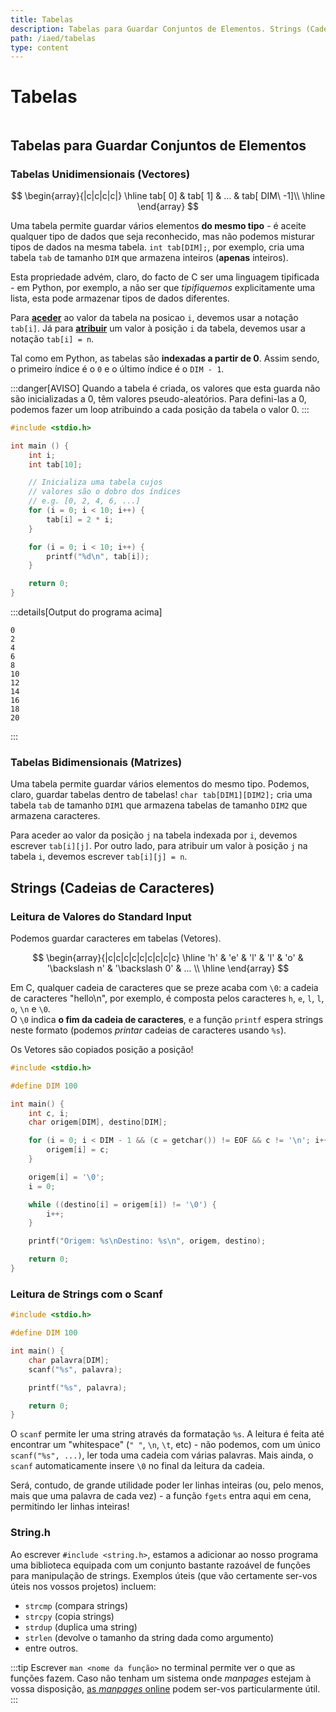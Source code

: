 ```yaml
---
title: Tabelas
description: Tabelas para Guardar Conjuntos de Elementos. Strings (Cadeias de Caracteres)
path: /iaed/tabelas
type: content
---
```


# Tabelas

```toc

```

## Tabelas para Guardar Conjuntos de Elementos

### Tabelas Unidimensionais (Vectores)

$$
\begin{array}{|c|c|c|c|}
\hline
tab[ 0] & tab[ 1] & ... & tab[ DIM\ -1]\\
\hline
\end{array}
$$

Uma tabela permite guardar vários elementos **do mesmo tipo** - é aceite qualquer tipo de dados que seja reconhecido, mas não podemos misturar tipos de dados na mesma tabela. `int tab[DIM];`, por exemplo, cria uma tabela `tab` de tamanho `DIM` que armazena inteiros (**apenas** inteiros).

Esta propriedade advém, claro, do facto de C ser uma linguagem tipificada - em Python, por exemplo, a não ser que _tipifiquemos_ explicitamente uma lista, esta pode armazenar tipos de dados diferentes.

Para [**aceder**](color:orange) ao valor da tabela na posicao `i`, devemos usar a notação `tab[i]`. Já para [**atribuir**](color:green) um valor à posição `i` da tabela, devemos usar a notação `tab[i] = n`.

Tal como em Python, as tabelas são **indexadas a partir de 0**. Assim sendo, o primeiro índice é o `0` e o último índice é o `DIM - 1`.

:::danger[AVISO]
Quando a tabela é criada, os valores que esta guarda não são inicializadas a 0, têm valores pseudo-aleatórios.
Para defini-las a 0, podemos fazer um loop atribuindo a cada posição da tabela o valor 0.
:::

```c
#include <stdio.h>

int main () {
    int i;
    int tab[10];

    // Inicializa uma tabela cujos
    // valores são o dobro dos índices
    // e.g. [0, 2, 4, 6, ...]
    for (i = 0; i < 10; i++) {
        tab[i] = 2 * i;
    }

    for (i = 0; i < 10; i++) {
        printf("%d\n", tab[i]);
    }

    return 0;
}
```

:::details[Output do programa acima]

```
0
2
4
6
8
10
12
14
16
18
20
```

:::

### Tabelas Bidimensionais (Matrizes)

Uma tabela permite guardar vários elementos do mesmo tipo. Podemos, claro, guardar tabelas dentro de tabelas! `char tab[DIM1][DIM2];` cria uma tabela `tab` de tamanho `DIM1` que armazena tabelas de tamanho `DIM2` que armazena caracteres.

Para aceder ao valor da posição `j` na tabela indexada por `i`, devemos escrever `tab[i][j]`. Por outro lado, para atribuir um valor à posição `j` na tabela `i`, devemos escrever `tab[i][j] = n`.

## Strings (Cadeias de Caracteres)

### Leitura de Valores do Standard Input

Podemos guardar caracteres em tabelas (Vetores).

$$
\begin{array}{|c|c|c|c|c|c|c|c|c}
\hline
'h' & 'e' & 'l' & 'l' & 'o' & '\backslash n' & '\backslash 0' & ... \\
\hline
\end{array}
$$

Em C, qualquer cadeia de caracteres que se preze acaba com `\0`: a cadeia de caracteres "hello\n", por exemplo, é composta pelos caracteres `h`, `e`, `l`, `l`, `o`, `\n` e `\0`.  
O `\0` indica **o fim da cadeia de caracteres**, e a função `printf` espera strings neste formato (podemos _printar_ cadeias de caracteres usando `%s`).

Os Vetores são copiados posição a posição!

```c
#include <stdio.h>

#define DIM 100

int main() {
    int c, i;
    char origem[DIM], destino[DIM];

    for (i = 0; i < DIM - 1 && (c = getchar()) != EOF && c != '\n'; i++) {
        origem[i] = c;
    }

    origem[i] = '\0';
    i = 0;

    while ((destino[i] = origem[i]) != '\0') {
        i++;
    }

    printf("Origem: %s\nDestino: %s\n", origem, destino);

    return 0;
}
```

### Leitura de Strings com o Scanf

```c
#include <stdio.h>

#define DIM 100

int main() {
    char palavra[DIM];
    scanf("%s", palavra);

    printf("%s", palavra);

    return 0;
}
```

O `scanf` permite ler uma string através da formatação `%s`. A leitura é feita até encontrar um "whitespace" (`" "`, `\n`, `\t`, etc) - não podemos, com um único `scanf("%s", ...)`, ler toda uma cadeia com várias palavras. Mais ainda, o `scanf` automaticamente insere `\0` no final da leitura da cadeia.

Será, contudo, de grande utilidade poder ler linhas inteiras (ou, pelo menos, mais que uma palavra de cada vez) - a função `fgets` entra aqui em cena, permitindo ler linhas inteiras!

### String.h

Ao escrever `#include <string.h>`, estamos a adicionar ao nosso programa uma biblioteca equipada com um conjunto bastante razoável de funções para manipulação de strings.
Exemplos úteis (que vão certamente ser-vos úteis nos vossos projetos) incluem:

- `strcmp` (compara strings)
- `strcpy` (copia strings)
- `strdup` (duplica uma string)
- `strlen` (devolve o tamanho da string dada como argumento)
- entre outros.

:::tip
Escrever `man <nome da função>` no terminal permite ver o que as funções fazem. Caso não tenham um sistema onde _manpages_ estejam à vossa disposição, [as _manpages_ online](https://man7.org/linux/man-pages/dir_section_3.html) podem ser-vos particularmente útil.
:::
